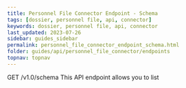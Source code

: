 ```yaml
---
title: Personnel File Connector Endpoint - Schema
tags: [dossier, personnel file, api, connector]
keywords: dossier, personnel file, api, connector
last_updated: 2023-07-26
sidebar: guides_sidebar
permalink: personnel_file_connector_endpoint_schema.html
folder: guides/api/personnel_file_connector/endpoints
topnav: topnav
---
```


GET /v1.0/schema
This API endpoint allows you to list
